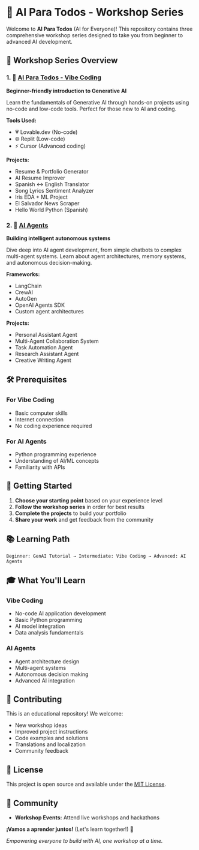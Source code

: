 # 🧭 AI Para Todos - Workshop Series

Welcome to **AI Para Todos** (AI for Everyone)! This repository contains three comprehensive workshop series designed to take you from beginner to advanced AI development.

## 🎯 Workshop Series Overview

### 1. 🎨 [AI Para Todos - Vibe Coding](./vibe-coding/)
**Beginner-friendly introduction to Generative AI**

Learn the fundamentals of Generative AI through hands-on projects using no-code and low-code tools. Perfect for those new to AI and coding.

**Tools Used:**
- 💗 Lovable.dev (No-code)
- 🌐 Replit (Low-code)
- ⚡ Cursor (Advanced coding)

**Projects:**
- Resume & Portfolio Generator
- AI Resume Improver
- Spanish ↔ English Translator
- Song Lyrics Sentiment Analyzer
- Iris EDA + ML Project
- El Salvador News Scraper
- Hello World Python (Spanish)

### 2. 🤖 [AI Agents](./ai-agents/)
**Building intelligent autonomous systems**

Dive deep into AI agent development, from simple chatbots to complex multi-agent systems. Learn about agent architectures, memory systems, and autonomous decision-making.

**Frameworks:**
- LangChain
- CrewAI
- AutoGen
- OpenAI Agents SDK
- Custom agent architectures

**Projects:**
- Personal Assistant Agent
- Multi-Agent Collaboration System
- Task Automation Agent
- Research Assistant Agent
- Creative Writing Agent

## 🛠️ Prerequisites

### For Vibe Coding
- Basic computer skills
- Internet connection
- No coding experience required

### For AI Agents
- Python programming experience
- Understanding of AI/ML concepts
- Familiarity with APIs

## 🚀 Getting Started

1. **Choose your starting point** based on your experience level
2. **Follow the workshop series** in order for best results
3. **Complete the projects** to build your portfolio
4. **Share your work** and get feedback from the community

## 📚 Learning Path

```
Beginner: GenAI Tutorial → Intermediate: Vibe Coding → Advanced: AI Agents
```

## 🎓 What You'll Learn

### Vibe Coding
- No-code AI application development
- Basic Python programming
- AI model integration
- Data analysis fundamentals

### AI Agents
- Agent architecture design
- Multi-agent systems
- Autonomous decision making
- Advanced AI integration

## 🤝 Contributing

This is an educational repository! We welcome:
- New workshop ideas
- Improved project instructions
- Code examples and solutions
- Translations and localization
- Community feedback

## 📄 License

This project is open source and available under the [MIT License](LICENSE).

## 🌟 Community

- **Workshop Events:** Attend live workshops and hackathons



**¡Vamos a aprender juntos!** (Let's learn together!) 🚀

*Empowering everyone to build with AI, one workshop at a time.* 


